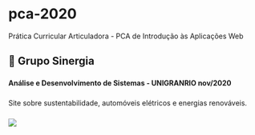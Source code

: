 # pca-2020
Prática Curricular Articuladora - PCA  de Introdução às Aplicações Web

## 🌱 Grupo Sinergia

###
**Análise e Desenvolvimento de Sistemas - UNIGRANRIO nov/2020** 
###
Site sobre sustentabilidade, automóveis elétricos e energias renováveis.
###
![](/gif.gif)
